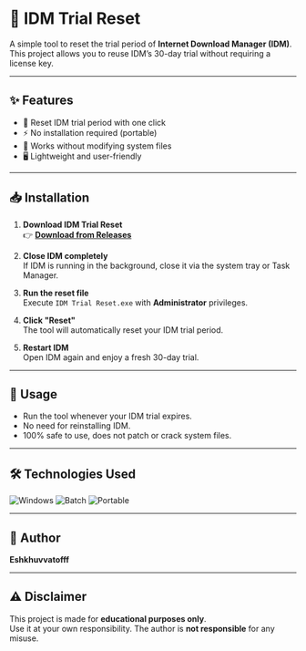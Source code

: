 # 🚀 IDM Trial Reset

A simple tool to reset the trial period of **Internet Download Manager (IDM)**.  
This project allows you to reuse IDM’s 30-day trial without requiring a license key.  

---

## ✨ Features
- 🔄 Reset IDM trial period with one click  
- ⚡ No installation required (portable)  
- 🔐 Works without modifying system files  
- 🖥️ Lightweight and user-friendly  

---

## 📥 Installation

1. **Download IDM Trial Reset**  
   👉 [**Download from Releases**](https://github.com/Eshkhuvvatofff/idm-trial-reset/releases/latest)  

2. **Close IDM completely**  
   If IDM is running in the background, close it via the system tray or Task Manager.

3. **Run the reset file**  
   Execute `IDM Trial Reset.exe` with **Administrator** privileges.

4. **Click "Reset"**  
   The tool will automatically reset your IDM trial period.

5. **Restart IDM**  
   Open IDM again and enjoy a fresh 30-day trial.  

---

## 📌 Usage
- Run the tool whenever your IDM trial expires.  
- No need for reinstalling IDM.  
- 100% safe to use, does not patch or crack system files.  

---

## 🛠️ Technologies Used
![Windows](https://img.shields.io/badge/OS-Windows-blue?logo=windows&logoColor=white)
![Batch](https://img.shields.io/badge/Script-Batch-lightgrey?logo=gnubash&logoColor=white)
![Portable](https://img.shields.io/badge/Type-Portable-success)

---

## 👤 Author
**Eshkhuvvatofff**  

---

## ⚠️ Disclaimer
This project is made for **educational purposes only**.  
Use it at your own responsibility. The author is **not responsible** for any misuse.  